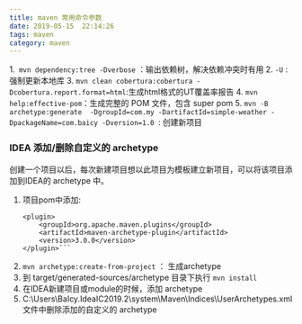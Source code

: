 ```yaml
---
title: maven 常用命令参数
date: 2019-05-15  22:14:26
tags: maven          
category: maven
---
```


1.` mvn dependency:tree -Dverbose` ：输出依赖树，解决依赖冲突时有用
2. `-U` :强制更新本地库
3. `mvn clean cobertura:cobertura -Dcobertura.report.format=html`:生成html格式的UT覆盖率报告
4. `mvn help:effective-pom`：生成完整的 POM 文件，包含 super pom
5. `mvn -B archetype:generate  -DgroupId=com.my -DartifactId=simple-weather -DpackageName=com.baicy -Dversion=1.0 `: 创建新项目


### IDEA 添加/删除自定义的 archetype
创建一个项目以后，每次新建项目想以此项目为模板建立新项目，可以将该项目添加到IDEA的 archetype 中。

1. 项目pom中添加:
    ``` 
    <plugin>
        <groupId>org.apache.maven.plugins</groupId>
        <artifactId>maven-archetype-plugin</artifactId>
        <version>3.0.0</version>
    </plugin>```
2. `mvn archetype:create-from-project` ： 生成archetype
3. 到 target/generated-sources/archetype 目录下执行 `mvn install`
4. 在IDEA新建项目或module的时候，添加 archetype
5. C:\Users\BaIcy\.IdeaIC2019.2\system\Maven\Indices\UserArchetypes.xml 文件中删除添加的自定义的 archetype


